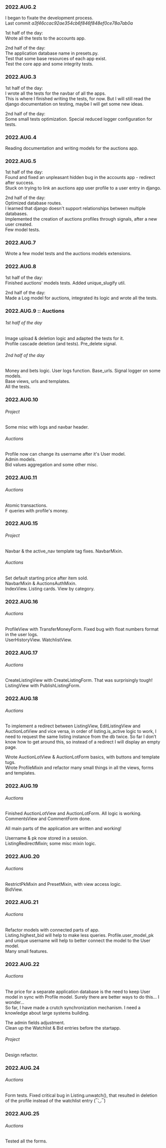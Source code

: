 ### 2022.AUG.2

I began to fixate the development process. <br>
Last commit _a3f46ccac92ae354cb6f846f848ef0ce78a7ab0a_

1st half of the day: <br>
Wrote all the tests to the accounts app.

2nd half of the day: <br>
The application database name in presets.py. <br>
Test that some base resources of each app exist. <br>
Test the core app and some integrity tests.

### 2022.AUG.3

1st half of the day: <br>
I wrote all the tests for the navbar of all the apps. <br>
This is where I finished writing the tests, for now. But I will still read the django documentation on testing, maybe I will get some new ideas.

2nd half of the day: <br>
Some small tests optimization. Special reduced logger configuration for tests. <br>

### 2022.AUG.4

Reading documentation and writing models for the auctions app.

### 2022.AUG.5

1st half of the day: <br>
Found and fixed an unpleasant hidden bug in the accounts app - redirect after success. <br>
Stuck on trying to link an auctions app user profile to a user entry in django.

2nd half of the day: <br>
Optimized database routes. <br>
I learned that django doesn't support relationships between multiple databases. <br>
Implemented the creation of auctions profiles through signals, after a new user created. <br>
Few model tests.

### 2022.AUG.7

Wrote a few model tests and the auctions models extensions.

### 2022.AUG.8

1st half of the day: <br>
Finished auctions' models tests. Added unique_slugify util.

2nd half of the day: <br>
Made a Log model for auctions, integrated its logic and wrote all the tests.

### 2022.AUG.9 :: Auctions

###### 1st half of the day
Image upload & deletion logic and adapted the tests for it. <br>
Profile cascade deletion (and tests). Pre_delete signal.
###### 2nd half of the day
Money and bets logic. User logs function. Base_urls. Signal logger on some models. <br>
Base views, urls and templates. <br>
All the tests.

### 2022.AUG.10

###### Project
Some misc with logs and navbar header.

###### Auctions
Profile now can change its username after it's User model. <br>
Admin models. <br>
Bid values aggregation and some other misc.

### 2022.AUG.11
###### Auctions
Atomic transactions. <br>
F queries with profile's money.

### 2022.AUG.15
###### Project
Navbar & the active_nav template tag fixes. NavbarMixin.

###### Auctions
Set default starting price after item sold. <br>
NavbarMixin & AuctionsAuthMixin. <br>
IndexView. Listing cards. View by category.

### 2022.AUG.16
###### Auctions
ProfileView with TransferMoneyForm. Fixed bug with float numbers format in the user logs. <br>
UserHistoryView. WatchlistView.

### 2022.AUG.17
###### Auctions
CreateListingView with CreateListingForm. That was surprisingly tough! <br>
ListingView with PublishListingForm.

### 2022.AUG.18
###### Auctions
To implement a redirect between ListingView, EditListingView and AuctionLotView and vice versa, in order of listing.is_active logic to work, I need to request the same listing instance from the db twice. So far I don’t know how to get around this, so instead of a redirect I will display an empty page.

Wrote AuctionLotView & AuctionLotForm basics, with buttons and template tugs. <br>
Wrote ProfileMixin and refactor many small things in all the views, forms and templates.

### 2022.AUG.19
###### Auctions
Finished AuctionLotView and AuctionLotForm. All logic is working. <br>
CommentsView and CommentForm done.

All main parts of the application are written and working!

Username & pk now stored in a session. <br>
ListingRedirectMixin; some misc mixin logic.

### 2022.AUG.20
###### Auctions
RestrictPkMixin and PresetMixin, with view access logic. <br>
BidView.

### 2022.AUG.21
###### Auctions
Refactor models with connected parts of app. <br>
Listing.highest_bid will help to make less queries. Profile.user_model_pk and unique username will help to better connect the model to the User model. <br>
Many small features.

### 2022.AUG.22
###### Auctions
The price for a separate application database is the need to keep User model in sync with Profile model. Surely there are better ways to do this... I wonder... <br>
So far, I have made a crutch synchronization mechanism. I need a knowledge about large systems building.

The admin fields adjustment. <br>
Clean up the Watchlist & Bid entries before the startapp.

###### Project
Design refactor.

### 2022.AUG.24
###### Auctions
Form tests. Fixed critical bug in Listing.unwatch(), that resulted in deletion of the profile instead of the watchlist entry (‾́◡‾́)

### 2022.AUG.25
###### Auctions
Tested all the forms.
